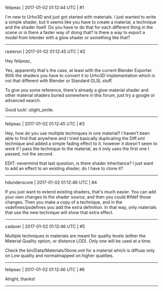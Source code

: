 felipeac | 2017-01-02 01:12:44 UTC | #1

I'm new to Urho3D and just got started with materials. I just wanted to write a simple shader, but it seems like you have to create a material, a technique and the shader itself. Do you have to do that for each different thing in the scene or is there a faster way of doing that? Is there a way to export a model from blender with a glow shader or something like that?

-------------------------

rasteron | 2017-01-02 01:12:45 UTC | #2

Hey felipeac,

Yes, apparently that's the case, at least with the current Blender Exporter. With the shaders you have to convert it to Urho3D implementation which is not that different with Blender or Standard GLSL stuff.

To give you some reference, there's already a glow material shader and other material shaders buried somewhere in this forum, just try a google or advanced search.

Good luck!  :slight_smile:

-------------------------

felipeac | 2017-01-02 01:12:45 UTC | #3

Hey, how do you use multiple techniques in one material? I haven't been able to find that anywhere and I tried basically duplicating the Diff.xml technique and added a simple fading effect to it, however it doesn't seem to work if I pass the technique to the material, as it only uses the first one I passed, not the second.

EDIT: nevermind that last question, is there shader inheritance? I just want to add an effect to an existing shader, do I have to clone it?

-------------------------

hdunderscore | 2017-01-02 01:12:46 UTC | #4

If you just want to extend existing shaders, that's much easier. You can add your own changes to the shader source, and then you could #ifdef those changes. Then you make a copy of a technique, and in the vsdefines/psdefines you add the extra definition. In that way, only materials that use the new technique will show that extra effect.

-------------------------

cadaver | 2017-01-02 01:12:46 UTC | #5

Multiple techniques in materials are meant for quality levels (either the Material Quality option, or distance LOD). Only one will be used at a time.

Check the bin/Data/Materials/Stone.xml for a material which is diffuse only on Low quality and normalmapped on higher qualities.

-------------------------

felipeac | 2017-01-02 01:12:46 UTC | #6

Alright, thanks!

-------------------------

